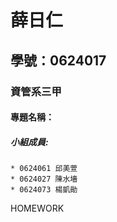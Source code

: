 # 薛日仁

## 學號：0624017

### 資管系三甲

#### 專題名稱：

##### 小組成員:
```* 0624017 薛日仁
* 0624061 邱美萱
* 0624027 陳水墻
* 0624073 楊凱勛
```
HOMEWORK
